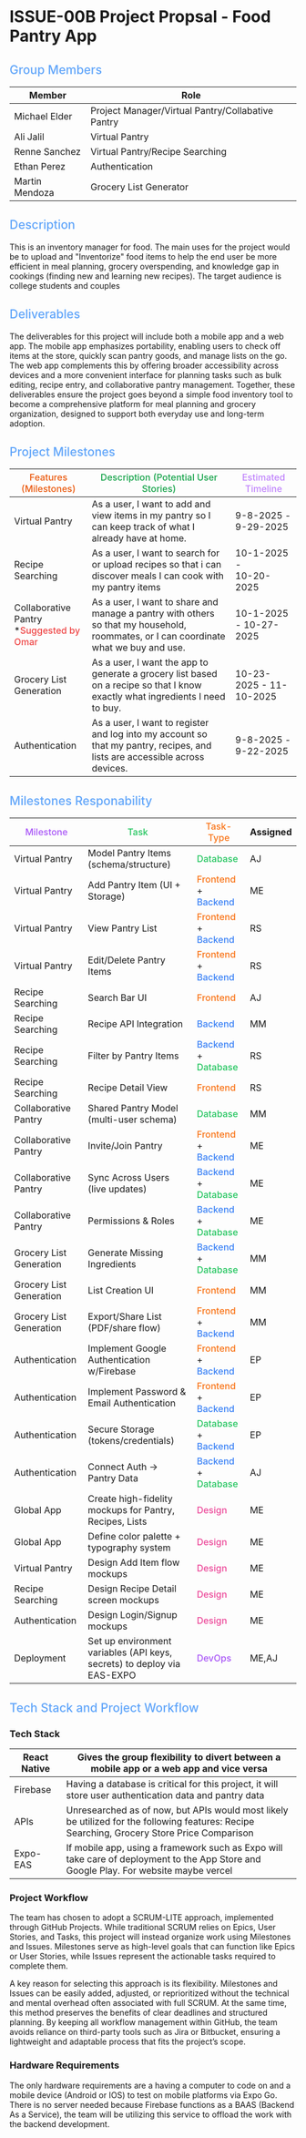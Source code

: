 # ISSUE-00B Project Propsal - Food Pantry App

## <span style="color: #60a5fa; font-weight: 500">Group Members</span>

| Member         | Role                                              |
| -------------- | ------------------------------------------------- |
| Michael Elder  | Project Manager/Virtual Pantry/Collabative Pantry |
| Ali Jalil      | Virtual Pantry                                    |
| Renne Sanchez  | Virtual Pantry/Recipe Searching                   |
| Ethan Perez    | Authentication                                    |
| Martin Mendoza | Grocery List Generator                            |

## <span style="color: #60a5fa; font-weight: 500">Description</span>

This is an inventory manager for food. The main uses for the project would be to upload and "Inventorize" food items to help the end user be more efficient in meal planning, grocery overspending, and knowledge gap in cookings (finding new and learning new recipes). The target audience is college students and couples

## <span style="color: #60a5fa; font-weight: 500">Deliverables</span>

The deliverables for this project will include both a mobile app and a web app. The mobile app emphasizes portability, enabling users to check off items at the store, quickly scan pantry goods, and manage lists on the go. The web app complements this by offering broader accessibility across devices and a more convenient interface for planning tasks such as bulk editing, recipe entry, and collaborative pantry management. Together, these deliverables ensure the project goes beyond a simple food inventory tool to become a comprehensive platform for meal planning and grocery organization, designed to support both everyday use and long-term adoption.

## <span style="color: #60a5fa; font-weight: 500">Project Milestones</span>

| <span style="color: #ea580c; font-weight: 500">Features (Milestones)</span>                        | <span style="color: #16a34a; font-weight: 500">Description (Potential User Stories)</span>                                           | <span style="color: #c084fc; font-weight: 500">Estimated Timeline</span> |
| -------------------------------------------------------------------------------------------------- | ------------------------------------------------------------------------------------------------------------------------------------ | ------------------------------------------------------------------------ |
| Virtual Pantry                                                                                     | As a user, I want to add and view items in my pantry so I can keep track of what I already have at home.                             | 9-8-2025 - <br>9-29-2025                                                 |
| Recipe Searching                                                                                   | As a user, I want to search for or upload recipes so that i can discover meals I can cook with my pantry items                       | 10-1-2025 -<br>10-20-2025                                                |
| Collaborative Pantry <br>\*<span style="color: #ef4444; font-weight: 500">Suggested by Omar</span> | As a user, I want to share and manage a pantry with others so that my household, roommates, or I can coordinate what we buy and use. | 10-1-2025 - 10-27-2025                                                   |
| Grocery List Generation                                                                            | As a user, I want the app to generate a grocery list based on a recipe so that I know exactly what ingredients I need to buy.        | 10-23-2025 - 11-10-2025                                                  |
| Authentication                                                                                     | As a user, I want to register and log into my account so that my pantry, recipes, and lists are accessible across devices.           | 9-8-2025 - <br>9-22-2025                                                 |

## <span style="color: #60a5fa; font-weight: 500">Milestones Responability</span>

| <span style="color: #a855f7; font-weight: 500">Milestone</span> | <span style="color: #22c55e; font-weight: 500">Task</span>              | <span style="color: #f97316; font-weight: 500">Task-Type</span>                                                                | Assigned |
| --------------------------------------------------------------- | ----------------------------------------------------------------------- | ------------------------------------------------------------------------------------------------------------------------------ | -------- |
| Virtual Pantry                                                  | Model Pantry Items (schema/structure)                                   | <span style="color: #22c55e; font-weight: 500">Database</span>                                                                 | AJ       |
| Virtual Pantry                                                  | Add Pantry Item (UI + Storage)                                          | <span style="color: #f97316; font-weight: 500">Frontend</span> + <span style="color: #3b82f6; font-weight: 500">Backend</span> | ME       |
| Virtual Pantry                                                  | View Pantry List                                                        | <span style="color: #f97316; font-weight: 500">Frontend</span> + <span style="color: #3b82f6; font-weight: 500">Backend</span> | RS       |
| Virtual Pantry                                                  | Edit/Delete Pantry Items                                                | <span style="color: #f97316; font-weight: 500">Frontend</span> + <span style="color: #3b82f6; font-weight: 500">Backend</span> | RS       |
| Recipe Searching                                                | Search Bar UI                                                           | <span style="color: #f97316; font-weight: 500">Frontend</span>                                                                 | AJ       |
| Recipe Searching                                                | Recipe API Integration                                                  | <span style="color: #3b82f6; font-weight: 500">Backend</span>                                                                  | MM       |
| Recipe Searching                                                | Filter by Pantry Items                                                  | <span style="color: #3b82f6; font-weight: 500">Backend</span> + <span style="color: #22c55e; font-weight: 500">Database</span> | RS       |
| Recipe Searching                                                | Recipe Detail View                                                      | <span style="color: #f97316; font-weight: 500">Frontend</span>                                                                 | RS       |
| Collaborative Pantry                                            | Shared Pantry Model (multi-user schema)                                 | <span style="color: #22c55e; font-weight: 500">Database</span>                                                                 | MM       |
| Collaborative Pantry                                            | Invite/Join Pantry                                                      | <span style="color: #f97316; font-weight: 500">Frontend</span> + <span style="color: #3b82f6; font-weight: 500">Backend</span> | ME       |
| Collaborative Pantry                                            | Sync Across Users (live updates)                                        | <span style="color: #3b82f6; font-weight: 500">Backend</span> + <span style="color: #22c55e; font-weight: 500">Database</span> | ME       |
| Collaborative Pantry                                            | Permissions & Roles                                                     | <span style="color: #3b82f6; font-weight: 500">Backend</span> + <span style="color: #22c55e; font-weight: 500">Database</span> | ME       |
| Grocery List Generation                                         | Generate Missing Ingredients                                            | <span style="color: #3b82f6; font-weight: 500">Backend</span> + <span style="color: #22c55e; font-weight: 500">Database</span> | MM       |
| Grocery List Generation                                         | List Creation UI                                                        | <span style="color: #f97316; font-weight: 500">Frontend</span>                                                                 | MM       |
| Grocery List Generation                                         | Export/Share List (PDF/share flow)                                      | <span style="color: #f97316; font-weight: 500">Frontend</span> + <span style="color: #3b82f6; font-weight: 500">Backend</span> | MM       |
| Authentication                                                  | Implement Google Authentication w/Firebase                              | <span style="color: #f97316; font-weight: 500">Frontend</span> + <span style="color: #3b82f6; font-weight: 500">Backend</span> | EP       |
| Authentication                                                  | Implement Password & Email Authentication                               | <span style="color: #f97316; font-weight: 500">Frontend</span> + <span style="color: #3b82f6; font-weight: 500">Backend</span> | EP       |
| Authentication                                                  | Secure Storage (tokens/credentials)                                     | <span style="color: #22c55e; font-weight: 500">Database</span> + <span style="color: #3b82f6; font-weight: 500">Backend</span> | EP       |
| Authentication                                                  | Connect Auth → Pantry Data                                              | <span style="color: #3b82f6; font-weight: 500">Backend</span> + <span style="color: #22c55e; font-weight: 500">Database</span> | AJ       |
| Global App                                                      | Create high-fidelity mockups for Pantry, Recipes, Lists                 | <span style="color: #ec4899; font-weight: 500">Design</span>                                                                   | ME       |
| Global App                                                      | Define color palette + typography system                                | <span style="color: #ec4899; font-weight: 500">Design</span>                                                                   | ME       |
| Virtual Pantry                                                  | Design Add Item flow mockups                                            | <span style="color: #ec4899; font-weight: 500">Design</span>                                                                   | ME       |
| Recipe Searching                                                | Design Recipe Detail screen mockups                                     | <span style="color: #ec4899; font-weight: 500">Design</span>                                                                   | ME       |
| Authentication                                                  | Design Login/Signup mockups                                             | <span style="color: #ec4899; font-weight: 500">Design</span>                                                                   | ME       |
| Deployment                                                      | Set up environment variables (API keys, secrets) to deploy via EAS-EXPO | <span style="color: #a855f7; font-weight: 500">DevOps</span>                                                                   | ME,AJ    |

## <span style="color: #60a5fa; font-weight: 500">Tech Stack and Project Workflow</span>

### Tech Stack

| React Native | Gives the group flexibility to divert between a mobile app or a web app and vice versa                                                      |
| ------------ | ------------------------------------------------------------------------------------------------------------------------------------------- |
| Firebase     | Having a database is critical for this project, it will store user authentication data and pantry data                                      |
| APIs         | Unresearched as of now, but APIs would most likely be utilized for the following features: Recipe Searching, Grocery Store Price Comparison |
| Expo-EAS     | If mobile app, using a framework such as Expo will take care of deployment to the App Store and Google Play. For website maybe vercel       |

### Project Workflow

The team has chosen to adopt a SCRUM-LITE approach, implemented through GitHub Projects. While traditional SCRUM relies on Epics, User Stories, and Tasks, this project will instead organize work using Milestones and Issues. Milestones serve as high-level goals that can function like Epics or User Stories, while Issues represent the actionable tasks required to complete them.

A key reason for selecting this approach is its flexibility. Milestones and Issues can be easily added, adjusted, or reprioritized without the technical and mental overhead often associated with full SCRUM. At the same time, this method preserves the benefits of clear deadlines and structured planning. By keeping all workflow management within GitHub, the team avoids reliance on third-party tools such as Jira or Bitbucket, ensuring a lightweight and adaptable process that fits the project’s scope.

### Hardware Requirements

The only hardware requirements are a having a computer to code on and a mobile device (Android or IOS) to test on mobile platforms via Expo Go. There is no server needed because Firebase functions as a BAAS (Backend As a Service), the team will be utilizing this service to offload the work with the backend development.

